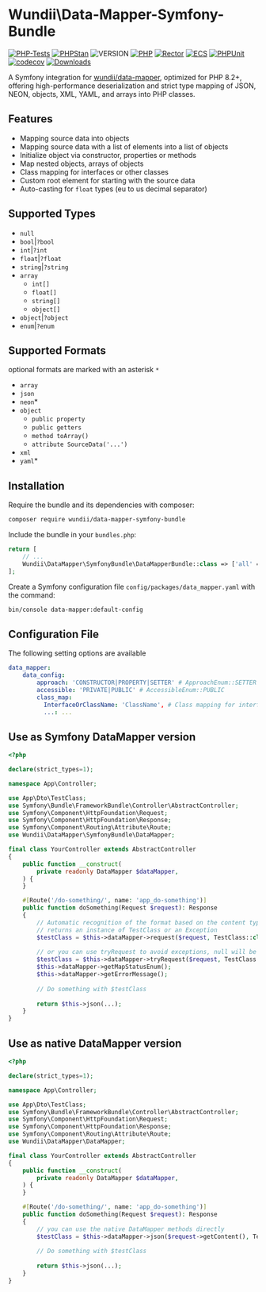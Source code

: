 # Wundii\Data-Mapper-Symfony-Bundle

[![PHP-Tests](https://img.shields.io/github/actions/workflow/status/wundii/data-mapper-symfony-bundle/code_quality.yml?branch=main&style=for-the-badge)](https://github.com/wundii/data-mapper-symfony-bundle/actions/workflows/code_quality.yml)
[![PHPStan](https://img.shields.io/badge/PHPStan-level%2010-brightgreen.svg?style=for-the-badge)](https://phpstan.org/)
![VERSION](https://img.shields.io/packagist/v/wundii/data-mapper-symfony-bundle?style=for-the-badge)
[![PHP](https://img.shields.io/packagist/php-v/wundii/data-mapper-symfony-bundle?style=for-the-badge)](https://www.php.net/)
[![Rector](https://img.shields.io/badge/Rector-8.2-blue.svg?style=for-the-badge)](https://getrector.com)
[![ECS](https://img.shields.io/badge/ECS-check-blue.svg?style=for-the-badge)](https://tomasvotruba.com/blog/zen-config-in-ecs)
[![PHPUnit](https://img.shields.io/badge/PHP--Unit-check-blue.svg?style=for-the-badge)](https://phpunit.org)
[![codecov](https://img.shields.io/codecov/c/github/wundii/data-mapper-symfony-bundle/main?token=V61OLHU8X3&style=for-the-badge)](https://codecov.io/github/wundii/data-mapper-symfony-bundle)
[![Downloads](https://img.shields.io/packagist/dt/wundii/data-mapper-symfony-bundle.svg?style=for-the-badge)](https://packagist.org/packages/wundii/data-mapper-symfony-bundle)

A Symfony integration for [wundii/data-mapper](https://github.com/wundii/data-mapper), optimized for PHP 8.2+, offering high-performance deserialization and strict type mapping of JSON, NEON, objects, XML, YAML, and arrays into PHP classes.

## Features
- Mapping source data into objects
- Mapping source data with a list of elements into a list of objects
- Initialize object via constructor, properties or methods
- Map nested objects, arrays of objects
- Class mapping for interfaces or other classes
- Custom root element for starting with the source data
- Auto-casting for `float` types (eu to us decimal separator)

## Supported Types
- `null`
- `bool`|`?bool`
- `int`|`?int`
- `float`|`?float`
- `string`|`?string`
- `array`
    - `int[]`
    - `float[]`
    - `string[]`
    - `object[]`
- `object`|`?object`
- `enum`|`?enum`

## Supported Formats
optional formats are marked with an asterisk `*`
- `array`
- `json`
- `neon`*
- `object`
  - `public property`
  - `public getters`
  - `method toArray()`
  - `attribute SourceData('...')`
- `xml`
- `yaml`*

## Installation
Require the bundle and its dependencies with composer:

```bash
composer require wundii/data-mapper-symfony-bundle
```

Include the bundle in your `bundles.php`:

```php
return [
    // ...
    Wundii\DataMapper\SymfonyBundle\DataMapperBundle::class => ['all' => true],
];
```

Create a Symfony configuration file `config/packages/data_mapper.yaml` with the command:

```bash
bin/console data-mapper:default-config
```

## Configuration File
The following setting options are available

```yaml
data_mapper:
    data_config:
        approach: 'CONSTRUCTOR|PROPERTY|SETTER' # ApproachEnum::SETTER
        accessible: 'PRIVATE|PUBLIC' # AccessibleEnum::PUBLIC
        class_map: 
          InterfaceOrClassName: 'ClassName', # Class mapping for interfaces or other classes
          ...: ...
```

## Use as Symfony DataMapper version
```php
<?php

declare(strict_types=1);

namespace App\Controller;

use App\Dto\TestClass;
use Symfony\Bundle\FrameworkBundle\Controller\AbstractController;
use Symfony\Component\HttpFoundation\Request;
use Symfony\Component\HttpFoundation\Response;
use Symfony\Component\Routing\Attribute\Route;
use Wundii\DataMapper\SymfonyBundle\DataMapper;

final class YourController extends AbstractController
{
    public function __construct(
        private readonly DataMapper $dataMapper,
    ) {
    }

    #[Route('/do-something/', name: 'app_do-something')]
    public function doSomething(Request $request): Response
    {
        // Automatic recognition of the format based on the content type of the request
        // returns an instance of TestClass or an Exception
        $testClass = $this->dataMapper->request($request, TestClass::class);
        
        // or you can use tryRequest to avoid exceptions, null will be returned instead
        $testClass = $this->dataMapper->tryRequest($request, TestClass::class);
        $this->dataMapper->getMapStatusEnum();
        $this->dataMapper->getErrorMessage();
        
        // Do something with $testClass
        
        return $this->json(...);
    }
}
```

## Use as native DataMapper version
```php
<?php

declare(strict_types=1);

namespace App\Controller;

use App\Dto\TestClass;
use Symfony\Bundle\FrameworkBundle\Controller\AbstractController;
use Symfony\Component\HttpFoundation\Request;
use Symfony\Component\HttpFoundation\Response;
use Symfony\Component\Routing\Attribute\Route;
use Wundii\DataMapper\DataMapper;

final class YourController extends AbstractController
{
    public function __construct(
        private readonly DataMapper $dataMapper,
    ) {
    }

    #[Route('/do-something/', name: 'app_do-something')]
    public function doSomething(Request $request): Response
    {
        // you can use the native DataMapper methods directly
        $testClass = $this->dataMapper->json($request->getContent(), TestClass::class);
        
        // Do something with $testClass
        
        return $this->json(...);
    }
}
```